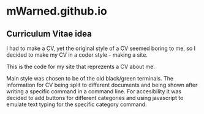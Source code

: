 # mWarned.github.io

## Curriculum Vitae idea

I had to make a CV, yet the original style of a CV seemed boring to me, so I decided to make my CV in a coder style - making a site.

This is the code for my site that reprezents a CV about me.

Main style was chosen to be of the old black/green terminals. The information for CV being split to different documents and being shown after writing a specific command in a command line. For accesibility it was decided to add buttons for different categories and using javascript to emulate text typing for the specific category command.
